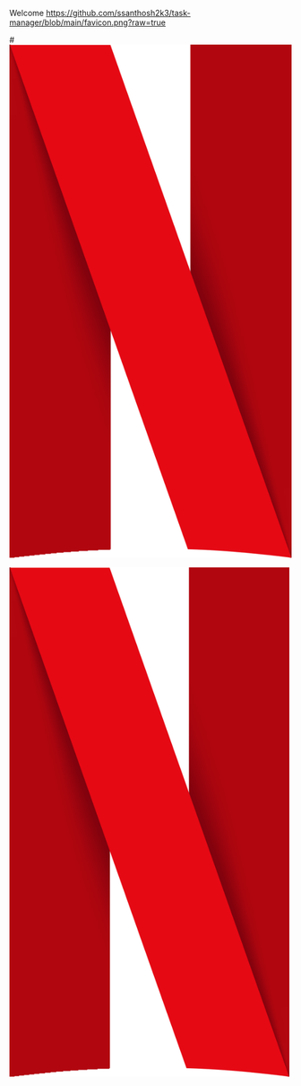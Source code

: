 Welcome
https://github.com/ssanthosh2k3/task-manager/blob/main/favicon.png?raw=true

#![Alt text](https://github.com/ssanthosh2k3/task-manager/blob/main/favicon.png?raw=true
)


<img src="https://github.com/ssanthosh2k3/task-manager/blob/main/favicon.png?raw=true
" alt="Alt text" width="500"/>
